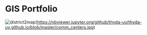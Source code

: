 # GIS Portfolio
![district2map](https://nbviewer.jupyter.org/github/thyda-uy/thyda-uy.github.io/blob/master/District2_map.jpg)(https://nbviewer.jupyter.org/github/thyda-uy/thyda-uy.github.io/blob/master/comm_centers.jpg)
